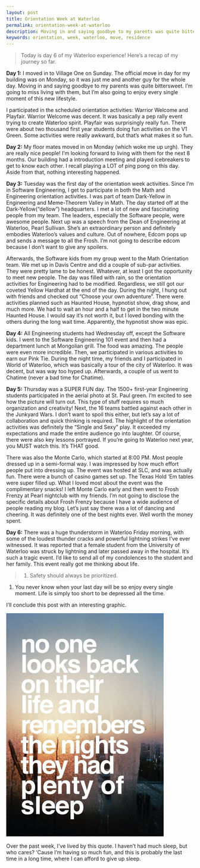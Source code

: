 ```yaml
---
layout: post
title: Orientation Week at Waterloo
permalink: orientation-week-at-waterloo
description: Moving in and saying goodbye to my parents was quite bittersweet. I’m going to miss living with them, but I’m also going to enjoy every single moment.
keywords: orientation, week, waterloo, move, residence
---
```


>Today is day 6 of my Waterloo experience! Here’s a recap of my journey so far.

**Day 1:** I moved in to Village One on Sunday. The official move in day for my building was on Monday, so it was just me and another guy for the whole day. Moving in and saying goodbye to my parents was quite bittersweet. I’m going to miss living with them, but I’m also going to enjoy every single moment of this new lifestyle.

I participated in the scheduled orientation activities: Warrior Welcome and Playfair. Warrior Welcome was decent. It was basically a pep rally event trying to create Waterloo spirit. Playfair was surprisingly really fun. There were about two thousand first year students doing fun activities on the V1 Green. Some activities were really awkward, but that’s what makes it so fun.

<!--more-->

**Day 2:** My floor mates moved in on Monday (which woke me up urgh). They are really nice people! I’m looking forward to living with them for the next 8 months. Our building had a introduction meeting and played icebreakers to get to know each other. I recall playing a LOT of ping pong on this day. Aside from that, nothing interesting happened.

**Day 3:** Tuesday was the first day of the orientation week activities. Since I’m in Software Engineering, I get to participate in both the Math and Engineering orientation activities. I was part of team Dark-Yellow in Engineering and Meme-Theorem Valley in Math. The day started off at the Dark-Yellow(“dellow”) headquarters. I met a lot of new and fascinating people from my team. The leaders, especially the Software people, were awesome people. Next up was a speech from the Dean of Engineering at Waterloo, Pearl Sullivan. She’s an extraordinary person and definitely embodies Waterloo’s values and culture. Out of nowhere, Edcom pops up and sends a message to all the Frosh. I’m not going to describe edcom because I don’t want to give any spoilers.

Afterwards, the Software kids from my group went to the Math Orientation team. We met up in Davis Centre and did a couple of sub-par activities. They were pretty lame to be honest. Whatever, at least I got the opportunity to meet new people. The day was filled with rain, so the orientation activities for Engineering had to be modified. Regardless, we still got our coveted Yellow Hardhat at the end of the day. During the night, I hung out with friends and checked out  “Choose your own adventure”. There were activities planned such as Haunted House, hypnotist show, drag show, and much more. We had to wait an hour and a half to get in the two minute Haunted House. I would say it’s not worth it, but I loved bonding with the others during the long wait time. Apparently, the hypnotist show was epic.

**Day 4:** All Engineering students had Wednesday off, except the Software kids. I went to the Software Engineering 101 event and then had a department lunch at Mongolian grill. The food was amazing. The people were even more incredible. Then, we participated in various activities to earn our Pink Tie. During the night time, my friends and I participated in World of Waterloo, which was basically a tour of the city of Waterloo. It was decent, but was way too hyped up. Afterwards, a couple of us went to Chatime (never a bad time for Chatime).

**Day 5:** Thursday was a SUPER FUN day. The 1500+ first-year Engineering students participated in the aerial photo at St. Paul green. I’m excited to see how the picture will turn out. This type of stuff requires so much organization and creativity! Next, the 16 teams battled against each other in the Junkyard Wars. I don’t want to spoil this either, but let’s say a lot of collaboration and quick thinking is required. The highlight of the orientation activities was definitely the “Single and Sexy” play. It exceeded my expectations and made the entire audience go into laughter. Of course, there were also key lessons portrayed. If you’re going to Waterloo next year, you MUST watch this. It’s THAT good.

There was also the Monte Carlo, which started at 8:00 PM. Most people dressed up in a semi-formal way. I was impressed by how much effort people put into dressing up. The event was hosted at SLC, and was actually fun. There were a bunch of casino games set up. The Texas Hold ‘Em tables were super filled up. What I loved most about the event was the complimentary snacks! I left Monte Carlo early and then went to Frosh Frenzy at Pearl nightclub with my friends. I’m not going to disclose the specific details about Frosh Frenzy because I have a wide audience of people reading my blog. Let’s just say there was a lot of dancing and cheering. It was definitely one of the best nights ever. Well worth the money spent.

**Day 6:** There was a huge thunderstorm in Waterloo Friday morning, with some of the loudest thunder cracks and powerful lightning strikes I’ve ever witnessed. It was reported that a female student from the University of Waterloo was struck by lightning and later passed away in the hospital. It’s such a tragic event.  I’d like to send all of my condolences to the student and her family. This event really got me thinking about life.

> 1. Safety should always be prioritized.
  1. You never know when your last day will be so enjoy every single moment. Life is simply too short to be depressed all the time.

I’ll conclude this post with an interesting graphic.

![orientation week](/assets/orientation-week-graphic.png)

Over the past week, I’ve lived by this quote. I haven’t had much sleep, but who cares? ‘Cause I’m having so much fun, and this is probably the last time in a long time, where I can afford to give up sleep.
